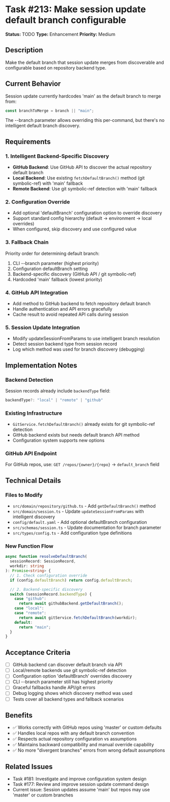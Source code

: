 # Task #213: Make session update default branch configurable

**Status:** TODO
**Type:** Enhancement
**Priority:** Medium

## Description

Make the default branch that session update merges from discoverable and configurable based on repository backend type.

## Current Behavior

Session update currently hardcodes 'main' as the default branch to merge from:

```typescript
const branchToMerge = branch || "main";
```

The --branch parameter allows overriding this per-command, but there's no intelligent default branch discovery.

## Requirements

### 1. Intelligent Backend-Specific Discovery

- **GitHub Backend**: Use GitHub API to discover the actual repository default branch
- **Local Backend**: Use existing `fetchDefaultBranch()` method (git symbolic-ref) with 'main' fallback
- **Remote Backend**: Use git symbolic-ref detection with 'main' fallback

### 2. Configuration Override

- Add optional 'defaultBranch' configuration option to override discovery
- Support standard config hierarchy (default → environment → local overrides)
- When configured, skip discovery and use configured value

### 3. Fallback Chain

Priority order for determining default branch:

1. CLI --branch parameter (highest priority)
2. Configuration defaultBranch setting
3. Backend-specific discovery (GitHub API / git symbolic-ref)
4. Hardcoded 'main' fallback (lowest priority)

### 4. GitHub API Integration

- Add method to GitHub backend to fetch repository default branch
- Handle authentication and API errors gracefully
- Cache result to avoid repeated API calls during session

### 5. Session Update Integration

- Modify updateSessionFromParams to use intelligent branch resolution
- Detect session backend type from session record
- Log which method was used for branch discovery (debugging)

## Implementation Notes

### Backend Detection

Session records already include `backendType` field:

```typescript
backendType?: "local" | "remote" | "github"
```

### Existing Infrastructure

- `GitService.fetchDefaultBranch()` already exists for git symbolic-ref detection
- GitHub backend exists but needs default branch API method
- Configuration system supports new options

### GitHub API Endpoint

For GitHub repos, use: `GET /repos/{owner}/{repo}` → `default_branch` field

## Technical Details

### Files to Modify

- `src/domain/repository/github.ts` - Add `getDefaultBranch()` method
- `src/domain/session.ts` - Update `updateSessionFromParams` with intelligent discovery
- `config/default.yaml` - Add optional defaultBranch configuration
- `src/schemas/session.ts` - Update documentation for branch parameter
- `src/types/config.ts` - Add configuration type definitions

### New Function Flow

```typescript
async function resolveDefaultBranch(
  sessionRecord: SessionRecord,
  workdir: string
): Promise<string> {
  // 1. Check configuration override
  if (config.defaultBranch) return config.defaultBranch;

  // 2. Backend-specific discovery
  switch (sessionRecord.backendType) {
    case "github":
      return await githubBackend.getDefaultBranch();
    case "local":
    case "remote":
      return await gitService.fetchDefaultBranch(workdir);
    default:
      return "main";
  }
}
```

## Acceptance Criteria

- [ ] GitHub backend can discover default branch via API
- [ ] Local/remote backends use git symbolic-ref detection
- [ ] Configuration option 'defaultBranch' overrides discovery
- [ ] CLI --branch parameter still has highest priority
- [ ] Graceful fallbacks handle API/git errors
- [ ] Debug logging shows which discovery method was used
- [ ] Tests cover all backend types and fallback scenarios

## Benefits

- ✅ Works correctly with GitHub repos using 'master' or custom defaults
- ✅ Handles local repos with any default branch convention
- ✅ Respects actual repository configuration vs assumptions
- ✅ Maintains backward compatibility and manual override capability
- ✅ No more "divergent branches" errors from wrong default assumptions

## Related Issues

- Task #181: Investigate and improve configuration system design
- Task #177: Review and improve session update command design
- Current issue: Session updates assume 'main' but repos may use 'master' or custom branches
